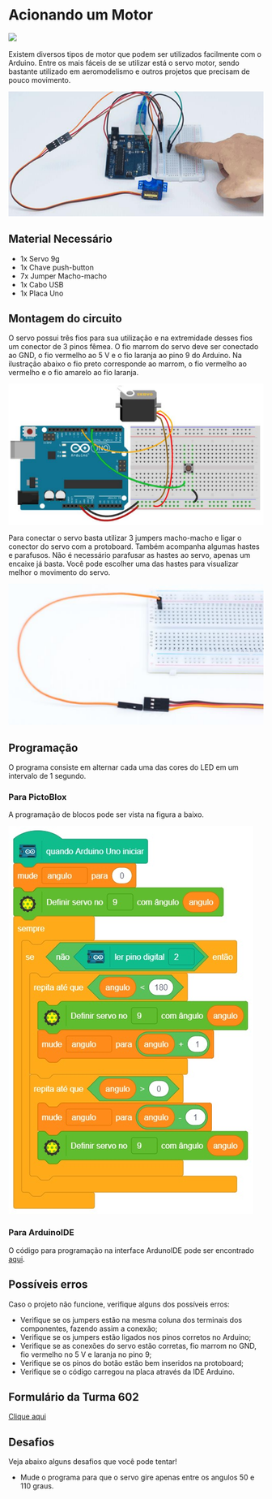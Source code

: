 # Acionando um Motor

<div style="display: inline_block">
  <img src="https://img.shields.io/badge/Arduino-Uno-blue">
</div>

Existem diversos tipos de motor que podem ser utilizados facilmente com o Arduino. Entre os mais fáceis de se utilizar está o servo motor, sendo bastante utilizado em aeromodelismo e outros projetos que precisam de pouco movimento.

![LEDblink](img/im1.png)

## Material Necessário

- 1x Servo 9g
- 1x Chave push-button
- 7x Jumper Macho-macho
- 1x Cabo USB
- 1x Placa Uno

## Montagem do circuito

O servo possui três fios para sua utilização e na extremidade desses fios um conector de 3 pinos fêmea. O fio marrom do servo deve ser conectado ao GND, o fio vermelho ao 5 V e o fio laranja ao pino 9 do Arduino. Na ilustração abaixo o fio preto corresponde ao marrom, o fio vermelho ao vermelho e o fio amarelo ao fio laranja.

![montageExample](img/im2.png)

Para conectar o servo basta utilizar 3 jumpers macho-macho e ligar o conector do servo com a protoboard. Também acompanha algumas hastes e parafusos. Não é necessário parafusar as hastes ao servo, apenas um encaixe já basta. Você pode escolher uma das hastes para visualizar melhor o movimento do servo.

![conectionExample](img/im3.png)

## Programação

O programa consiste em alternar cada uma das cores do LED em um intervalo de 1 segundo.

### Para PictoBlox

A programação de blocos pode ser vista na figura a baixo.

![main](PictoBlox/main.png)

### Para ArduinoIDE

O código para programação na interface ArdunoIDE pode ser encontrado [aqui](ArduinoIDE/ArduinoIDE.cpp).

## Possíveis erros

Caso o projeto não funcione, verifique alguns dos possíveis erros:

- Verifique se os jumpers estão na mesma coluna dos terminais dos componentes, fazendo assim a conexão;
- Verifique se os jumpers estão ligados nos pinos corretos no Arduino;
- Verifique se as conexões do servo estão corretas, fio marrom no GND, fio vermelho no 5 V e laranja no pino 9;
- Verifique se os pinos do botão estão bem inseridos na protoboard;
- Verifique se o código carregou na placa através da IDE Arduino.

## Formulário da Turma 602

[Clique aqui](https://forms.gle/Z2UFDjuLMau6xHhb9)

## Desafios

Veja abaixo alguns desafios que você pode tentar!

- Mude o programa para que o servo gire apenas entre os angulos 50 e 110 graus.
